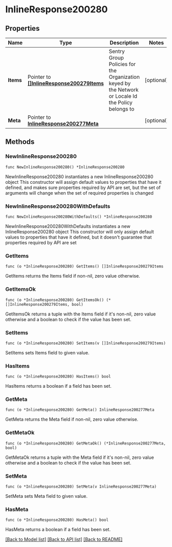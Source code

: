 # InlineResponse200280

## Properties

Name | Type | Description | Notes
------------ | ------------- | ------------- | -------------
**Items** | Pointer to [**[]InlineResponse200279Items**](InlineResponse200279Items.md) | Sentry Group Policies for the Organization keyed by the Network or Locale Id the Policy belongs to | [optional] 
**Meta** | Pointer to [**InlineResponse200277Meta**](InlineResponse200277Meta.md) |  | [optional] 

## Methods

### NewInlineResponse200280

`func NewInlineResponse200280() *InlineResponse200280`

NewInlineResponse200280 instantiates a new InlineResponse200280 object
This constructor will assign default values to properties that have it defined,
and makes sure properties required by API are set, but the set of arguments
will change when the set of required properties is changed

### NewInlineResponse200280WithDefaults

`func NewInlineResponse200280WithDefaults() *InlineResponse200280`

NewInlineResponse200280WithDefaults instantiates a new InlineResponse200280 object
This constructor will only assign default values to properties that have it defined,
but it doesn't guarantee that properties required by API are set

### GetItems

`func (o *InlineResponse200280) GetItems() []InlineResponse200279Items`

GetItems returns the Items field if non-nil, zero value otherwise.

### GetItemsOk

`func (o *InlineResponse200280) GetItemsOk() (*[]InlineResponse200279Items, bool)`

GetItemsOk returns a tuple with the Items field if it's non-nil, zero value otherwise
and a boolean to check if the value has been set.

### SetItems

`func (o *InlineResponse200280) SetItems(v []InlineResponse200279Items)`

SetItems sets Items field to given value.

### HasItems

`func (o *InlineResponse200280) HasItems() bool`

HasItems returns a boolean if a field has been set.

### GetMeta

`func (o *InlineResponse200280) GetMeta() InlineResponse200277Meta`

GetMeta returns the Meta field if non-nil, zero value otherwise.

### GetMetaOk

`func (o *InlineResponse200280) GetMetaOk() (*InlineResponse200277Meta, bool)`

GetMetaOk returns a tuple with the Meta field if it's non-nil, zero value otherwise
and a boolean to check if the value has been set.

### SetMeta

`func (o *InlineResponse200280) SetMeta(v InlineResponse200277Meta)`

SetMeta sets Meta field to given value.

### HasMeta

`func (o *InlineResponse200280) HasMeta() bool`

HasMeta returns a boolean if a field has been set.


[[Back to Model list]](../README.md#documentation-for-models) [[Back to API list]](../README.md#documentation-for-api-endpoints) [[Back to README]](../README.md)


